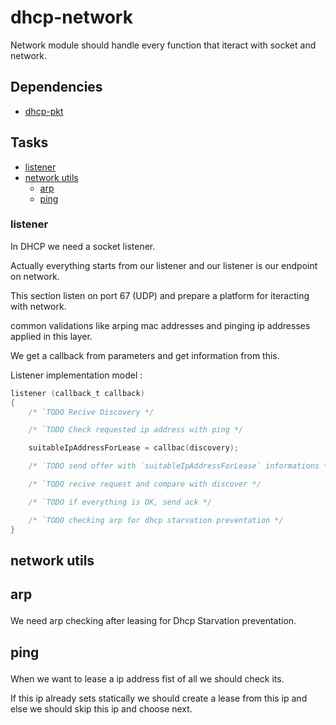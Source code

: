 # dhcp-network

Network module should handle every function that iteract with socket and network.

## Dependencies

- [dhcp-pkt](https://github.com/alirezaarzehgar/dhcp-pkt.git)

## Tasks

- <a href="#listener">listener</a>
- <a href="#network_utils">network utils</a>
  - <a href="#arp">arp</a>
  - <a href="#ping">ping</a>

### <p name="listener"> listener </p>

In DHCP we need a socket listener.

Actually everything starts from our listener and our listener is our endpoint on network.

This section listen on port 67 (UDP) and prepare a platform for iteracting with network.

common validations like arping mac addresses and pinging ip addresses applied in this layer.

We get a callback from parameters and get information from this.

Listener implementation model :

```c
listener (callback_t callback)
{
    /* `TODO Recive Discovery */

    /* `TODO Check requested ip address with ping */

    suitableIpAddressForLease = callbac(discovery);

    /* `TODO send offer with `suitableIpAddressForLease` informations */

    /* `TODO recive request and compare with discover */

    /* `TODO if everything is OK, send ack */

    /* `TODO checking arp for dhcp starvation preventation */
}
```

## <p name="network_utils"> network utils </p>

## <p name="arp"> arp </p>

We need arp checking after leasing for Dhcp Starvation preventation.

## <p name="ping"> ping </p>

When we want to lease a ip address fist of all we should check its.

If this ip already sets statically we should create a lease from this ip and else we should skip this ip and choose next.